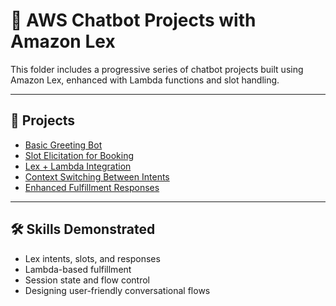 # 💬 AWS Chatbot Projects with Amazon Lex

This folder includes a progressive series of chatbot projects built using Amazon Lex, enhanced with Lambda functions and slot handling.

---

## 🔸 Projects

- [Basic Greeting Bot](./lex-basic-greeting/README.md)
- [Slot Elicitation for Booking](./lex-slot-elicitation/README.md)
- [Lex + Lambda Integration](./lex-lambda-integration/README.md)
- [Context Switching Between Intents](./lex-context-switching/README.md)
- [Enhanced Fulfillment Responses](./lex-enhanced-response/README.md)

---

## 🛠️ Skills Demonstrated
- Lex intents, slots, and responses
- Lambda-based fulfillment
- Session state and flow control
- Designing user-friendly conversational flows
